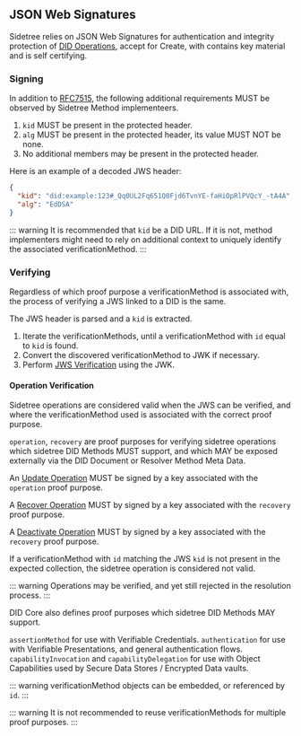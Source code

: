 ## JSON Web Signatures

Sidetree relies on JSON Web Signatures for authentication and integrity protection of [DID Operations](https://identity.foundation/sidetree/spec/#did-operations), accept for Create, with contains key material and is self certifying.

### Signing

In addition to [RFC7515](https://tools.ietf.org/html/rfc7515), the following additional requirements MUST be observed by Sidetree Method implementeers.

1. `kid` MUST be present in the protected header.
2. `alg` MUST be present in the protected header, its value MUST NOT be none.
3. No additional members may be present in the protected header.

Here is an example of a decoded JWS header:

```json
{
  "kid": "did:example:123#_Qq0UL2Fq651Q0Fjd6TvnYE-faHiOpRlPVQcY_-tA4A",
  "alg": "EdDSA"
}
```

::: warning
  It is recommended that `kid` be a DID URL. If it is not, method implementers might need to rely on additional context to uniquely identify the associated verificationMethod. 
:::

### Verifying

Regardless of which proof purpose a verificationMethod is associated with, the process of verifying a JWS linked to a DID is the same.

The JWS header is parsed and a `kid` is extracted.

1. Iterate the verificationMethods, until a verificationMethod with `id` equal to `kid` is found.
2. Convert the discovered verificationMethod to JWK if necessary.
3. Perform [JWS Verification](https://tools.ietf.org/html/rfc7515#section-5.2) using the JWK.

#### Operation Verification

Sidetree operations are considered valid when the JWS can be verified, and where the verificationMethod used is associated with the correct proof purpose.

`operation`, `recovery` are proof purposes for verifying sidetree operations which sidetree DID Methods MUST support, and which MAY be exposed externally via the DID Document or Resolver Method Meta Data.

An [Update Operation](https://identity.foundation/sidetree/spec/#update) MUST be signed by a key associated with the `operation` proof purpose. 

A [Recover Operation](https://identity.foundation/sidetree/spec/#recover) MUST by signed by a key associated with the `recovery` proof purpose. 

A [Deactivate Operation](https://identity.foundation/sidetree/spec/#deactivate) MUST by signed by a key associated with the `recovery` proof purpose. 

If a verificationMethod with `id` matching the JWS `kid` is not present in the expected collection, the sidetree operation is considered not valid.

::: warning
  Operations may be verified, and yet still rejected in the resolution process.
:::

DID Core also defines proof purposes which sidetree DID Methods MAY support.

`assertionMethod` for use with Verifiable Credentials.
`authentication` for use with Verifiable Presentations, and general authentication flows.
`capabilityInvocation` and `capabilityDelegation` for use with Object Capabilities used by Secure Data Stores / Encrypted Data vaults. 

::: warning
  verificationMethod objects can be embedded, or referenced by `id`.
:::

::: warning
  It is not recommended to reuse verificationMethods for multiple proof purposes.
:::